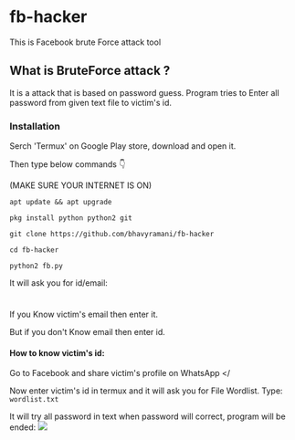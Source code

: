 # fb-hacker

This is Facebook brute Force attack tool

## What is BruteForce attack ?

It is a attack that is based on password guess.
Program tries to Enter all password from given text file to victim's id.

### Installation

Serch 'Termux' on Google Play store, download and open it.

Then type below commands 👇

(MAKE SURE YOUR INTERNET IS ON)

`apt update && apt upgrade`

`pkg install python python2 git`

`git clone https://github.com/bhavyramani/fb-hacker`

`cd fb-hacker`

`python2 fb.py`

It will ask you for id/email:

<img src="https://user-images.githubusercontent.com/69421006/94422946-7939e100-01a5-11eb-8f4e-17190a848b6c.jpg" style="width:10px;height:10px">

If you Know victim's email then enter it.

But if you don't Know email then enter id.

#### How to know victim's id:

Go to Facebook and share victim's profile on WhatsApp
<img src=""></

Now enter victim's id in termux and it will ask you for File Wordlist.
Type:
`wordlist.txt`

It will try all password in text when password will correct, program will be ended:
<img src="https://user-images.githubusercontent.com/69421006/94423588-7c819c80-01a6-11eb-8681-f7f07d1e2fb8.jpg">



